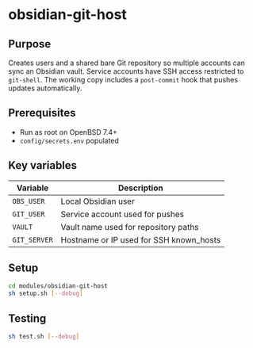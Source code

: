 # obsidian-git-host

## Purpose
Creates users and a shared bare Git repository so multiple accounts can sync an Obsidian vault. Service accounts have SSH access restricted to `git-shell`. The working copy includes a `post-commit` hook that pushes updates automatically.

## Prerequisites
- Run as root on OpenBSD 7.4+
- `config/secrets.env` populated

## Key variables
| Variable | Description |
| --- | --- |
| `OBS_USER` | Local Obsidian user |
| `GIT_USER` | Service account used for pushes |
| `VAULT` | Vault name used for repository paths |
| `GIT_SERVER` | Hostname or IP used for SSH known_hosts |

## Setup
```sh
cd modules/obsidian-git-host
sh setup.sh [--debug]
```

## Testing
```sh
sh test.sh [--debug]
```
